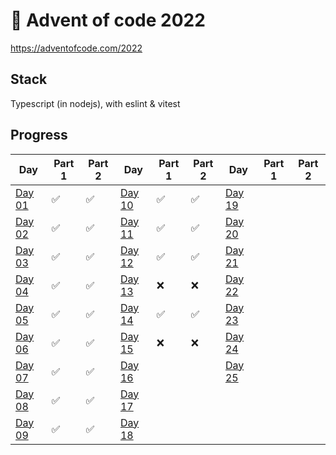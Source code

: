 # 🎄 Advent of code 2022

https://adventofcode.com/2022

## Stack

Typescript (in nodejs), with eslint & vitest

## Progress

| Day                   | Part 1 | Part 2 | Day                    | Part 1 | Part 2 | Day                    | Part 1 | Part 2 |
| --------------------- | ------ | ------ | ---------------------- | ------ | ------ | ---------------------- | ------ | ------ |
| [Day 01](./src/day_1) | ✅     | ✅     | [Day 10](./src/day_10) | ✅     | ✅     | [Day 19](./src/day_19) |        |        |
| [Day 02](./src/day_2) | ✅     | ✅     | [Day 11](./src/day_11) | ✅     | ✅     | [Day 20](./src/day_20) |        |        |
| [Day 03](./src/day_3) | ✅     | ✅     | [Day 12](./src/day_12) | ✅     | ✅     | [Day 21](./src/day_21) |        |        |
| [Day 04](./src/day_4) | ✅     | ✅     | [Day 13](./src/day_13) | ❌     | ❌     | [Day 22](./src/day_22) |        |        |
| [Day 05](./src/day_5) | ✅     | ✅     | [Day 14](./src/day_14) | ✅     | ✅     | [Day 23](./src/day_23) |        |        |
| [Day 06](./src/day_6) | ✅     | ✅     | [Day 15](./src/day_15) | ❌     | ❌     | [Day 24](./src/day_24) |        |        |
| [Day 07](./src/day_7) | ✅     | ✅     | [Day 16](./src/)       |        |        | [Day 25](./src/day_25) |        |        |
| [Day 08](./src/day_8) | ✅     | ✅     | [Day 17](./src/day_17) |        |        |                        |        |        |
| [Day 09](./src/day_9) | ✅     | ✅     | [Day 18](./src/day_18) |        |        |                        |        |        |
